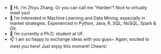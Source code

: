 - 👋 Hi, I’m Zhiyu Zhang. Or you can call me "Harden"! Nice to virtually meet you!
- 👀 I’m interested in Machine Learning and Data Mining, especially in market strategies. Experienced in Python, Java, R, SQL, NoSQL, Spark & Git.
- 🌱 I’m currently a Ph.D. student at UF.
- 📫 I am so happy to exchange ideas with you guys~ Again, excited to meet you here! Just enjoy this moment! Cheers!

<!---
ZhiyuZhang803/ZhiyuZhang803 is a ✨ special ✨ repository because its `README.md` (this file) appears on your GitHub profile.
You can click the Preview link to take a look at your changes.
--->
